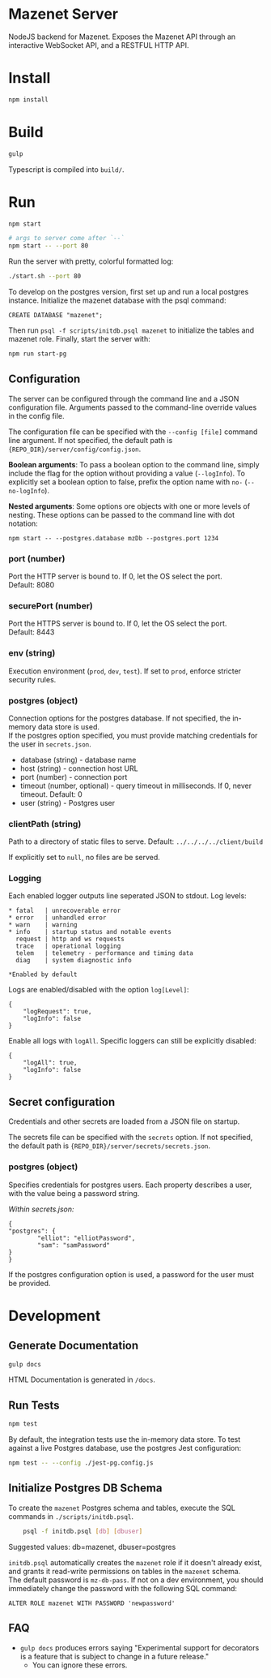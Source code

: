 # Mazenet Server
NodeJS backend for Mazenet. Exposes the Mazenet API through an interactive WebSocket API, and a RESTFUL HTTP API.

# Install
```bash
npm install
```

# Build
```bash
gulp
```
Typescript is compiled into `build/`.

# Run
```bash
npm start

# args to server come after `--`
npm start -- --port 80
```

Run the server with pretty, colorful formatted log:
```bash
./start.sh --port 80
```

To develop on the postgres version, first set up and run a local postgres instance. Initialize the mazenet database with the psql command:
```
CREATE DATABASE "mazenet";
```

Then run `psql -f scripts/initdb.psql mazenet` to initialize the tables and mazenet role.
Finally, start the server with:
```bash
npm run start-pg
```

## Configuration
The server can be configured through the command line and a JSON configuration file.
Arguments passed to the command-line override values in the config file.

The configuration file can be specified with the `--config [file]` command line argument.
If not specified, the default path is `{REPO_DIR}/server/config/config.json`.

**Boolean arguments**: To pass a boolean option to the command line, simply include the flag for the option without providing a value (`--logInfo`).
To explicitly set a boolean option to false, prefix the option name with `no-` (`--no-logInfo`).

**Nested arguments**: Some options ore objects with one or more levels of nesting. These options can be passed to the command line with dot notation:
```
npm start -- --postgres.database mzDb --postgres.port 1234
```

### port (number)
Port the HTTP server is bound to. If 0, let the OS select the port.  
Default: 8080

### securePort (number)
Port the HTTPS server is bound to. If 0, let the OS select the port.  
Default: 8443

### env (string)
Execution environment (`prod`, `dev`, `test`).
If set to `prod`, enforce stricter security rules.

### postgres (object)
Connection options for the postgres database. If not specified, the in-memory data store is used.  
If the postgres option specified, you must provide matching credentials for the user in `secrets.json`.

 - database (string) - database name
 - host (string) - connection host URL
 - port (number) - connection port
 - timeout (number, optional) - query timeout in milliseconds. If 0, never timeout. Default: 0
 - user (string) - Postgres user

### clientPath (string)
Path to a directory of static files to serve.
Default: `../../../../client/build`

If explicitly set to `null`, no files are be served.

### Logging
Each enabled logger outputs line seperated JSON to stdout.
Log levels:
```
* fatal   | unrecoverable error
* error   | unhandled error
* warn    | warning
* info    | startup status and notable events
  request | http and ws requests
  trace   | operational logging
  telem   | telemetry - performance and timing data
  diag    | system diagnostic info

*Enabled by default
```

Logs are enabled/disabled with the option `log[Level]`:
```
{
	"logRequest": true,
	"logInfo": false
}
```

Enable all logs with `logAll`. Specific loggers can still be explicitly disabled:
```
{
	"logAll": true,
	"logInfo": false
}
```

## Secret configuration
Credentials and other secrets are loaded from a JSON file on startup.

The secrets file can be specified with the `secrets` option. If not specified, the default path is `{REPO_DIR}/server/secrets/secrets.json`.

### postgres (object)
Specifies credentials for postgres users. Each property describes a user, with the value being a password string.

*Within secrets.json:*
```
{
"postgres": {
	    "elliot": "elliotPassword",
	    "sam": "samPassword"
}
}
```

If the postgres configuration option is used, a password for the user must be provided.

# Development

## Generate Documentation
```bash
gulp docs
```
HTML Documentation is generated in `/docs`.

## Run Tests
```bash
npm test
```
By default, the integration tests use the in-memory data store. To test against a live Postgres database, use the postgres Jest configuration:
```bash
npm test -- --config ./jest-pg.config.js
```

## Initialize Postgres DB Schema
To create the `mazenet` Postgres schema and tables, execute the SQL commands in `./scripts/initdb.psql`.
```bash
	psql -f initdb.psql [db] [dbuser]
```
Suggested values: db=mazenet, dbuser=postgres

`initdb.psql` automatically creates the `mazenet` role if it doesn't already exist, and grants it read-write permissions on tables in the `mazenet` schema.  
The default password is `mz-db-pass`. If not on a dev environment, you should immediately change the password with the following SQL command:
```
ALTER ROLE mazenet WITH PASSWORD 'newpassword'
```

## FAQ
 - `gulp docs` produces errors saying "Experimental support for decorators is a feature that is subject to change in a future release."
   - You can ignore these errors.

